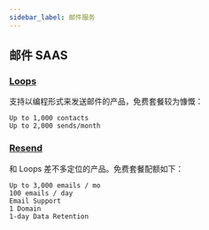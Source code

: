 ```yaml
---
sidebar_label: 邮件服务
---
```


## 邮件 SAAS

### [Loops](https://loops.so/)

支持以编程形式来发送邮件的产品，免费套餐较为慷慨：

```
Up to 1,000 contacts
Up to 2,000 sends/month
```

### [Resend](https://resend.com/)

和 Loops 差不多定位的产品。免费套餐配额如下：

```
Up to 3,000 emails / mo
100 emails / day
Email Support
1 Domain
1-day Data Retention
```
